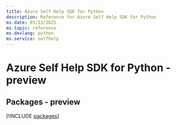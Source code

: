 ```yaml
---
title: Azure Self Help SDK for Python
description: Reference for Azure Self Help SDK for Python
ms.date: 03/13/2025
ms.topic: reference
ms.devlang: python
ms.service: selfhelp
---
```

# Azure Self Help SDK for Python - preview
## Packages - preview
[!INCLUDE [packages](self-help-index.md)]